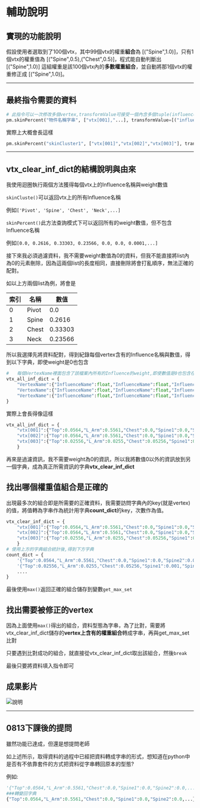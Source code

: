 # 輔助說明
## 實現的功能說明
假設使用者選取到了100個vtx，其中99個vtx的權重**組合**為 [("Spine",1.0)]，只有1個vtx的權重值為 [("Spine",0.5),("Chest",0.5)]，程式能自動判斷出 [("Spine",1.0)] 這組權重是該100個vtx內的**多數權重組合**，並自動將那1個vtx的權重修正成 [("Spine",1.0)]。


----------
## 最終指令需要的資料

```python
# 此指令可以一次修改多個vertex,transformValue可接受一個內含多個tuple(influenceName,weight)組成的list
pm.skinPercent("物件名稱字串", ["vtx[001],"...], transformValue=[("influence名稱",weight數值)...])
```
實際上大概會長這樣
```python
pm.skinPercent("skinCluster1", ["vtx[001]","vtx[002]","vtx[003]"], transformValue=[("Chest",0.1),("Spine1",0.5),("Spine2",0.4)])
```

--------
## vtx_clear_inf_dict的結構說明與由來
我使用迴圈執行兩個方法獲得每個vtx上的Influence名稱與weight數值

`skinCluste()`可以返回vtx上的所有Influence名稱

例如`['Pivot', 'Spine', 'Chest', 'Neck',...]`

`skinPercent()`此方法查詢模式下可以返回所有的weight數值，但不包含Influence名稱

例如`[0.0, 0.2616, 0.33303, 0.23566, 0.0, 0.0, 0.0001,...]`

接下來我必須過濾資料，我不需要weight數值為0的資料，但我不能直接將list內為0的元素刪除，因為這兩個list的長度相同，直接刪除將會打亂順序，無法正確的配對。

如以上方兩個list為例，將會是

|索引|名稱|數值|
|----|----|---|
|0|Pivot|0.0|
|1|Spine|0.2616|
|2|Chest|0.33303|
|3|Neck|0.23566|

所以我選擇先將資料配對，得到紀錄每個vertex含有的Influence名稱與數值，得到以下字典，即使weight是0也包含
```python
#   每個VertexName裡面包含了該檔案內所有的Influence的weight,即使數值是0也包含在內
vtx_all_inf_dict = {
    "VertexName":{"InfluenceName":float,"InfluenceName":float,"InfluenceName":float,"InfluenceName":float,"InfluenceName":float,...},
    "VertexName":{"InfluenceName":float,"InfluenceName":float,"InfluenceName":float,"InfluenceName":float,"InfluenceName":float,...},
    "VertexName":{"InfluenceName":float,"InfluenceName":float,"InfluenceName":float,"InfluenceName":float,"InfluenceName":float,...}...
}
```
實際上會長得像這樣
```python
vtx_all_inf_dict = {
    "vtx[001]":{"Top":0.0564,"L_Arm":0.5561,"Chest":0.0,"Spine1":0.0,"Spine2":0.0,...},
    "vtx[002]":{"Top":0.0564,"L_Arm":0.5561,"Chest":0.0,"Spine1":0.0,"Spine2":0.0,...},
    "vtx[003]":{"Top":0.02556,"L_Arm":0.0255,"Chest":0.05256,"Spine1":0.001,"Spine2":0.0,...},...
    }
```

再來是過濾資訊，我不需要weight為0的資訊，所以我將數值0以外的資訊放到另一個字典，成為真正所需資訊的字典**vtx_clear_inf_dict**

## 找出哪個權重值組合是正確的

出現最多次的組合即是所需要的正確資料，我需要訪問字典內的key(就是vertex)的值，將值轉為字串作為統計用字典**count_dict**的key，次數作為值。

```python
vtx_clear_inf_dict = {
    "vtx[001]":{"Top":0.0564,"L_Arm":0.5561,"Chest":0.0,"Spine1":0.0,"Spine2":0.0,...},
    "vtx[002]":{"Top":0.0564,"L_Arm":0.5561,"Chest":0.0,"Spine1":0.0,"Spine2":0.0,...},
    "vtx[003]":{"Top":0.02556,"L_Arm":0.0255,"Chest":0.05256,"Spine1":0.001,"Spine2":0.0,...},...
    }
# 使用上方的字典組合統計後,得到下方字典
count_dict = {
    '{"Top":0.0564,"L_Arm":0.5561,"Chest":0.0,"Spine1":0.0,"Spine2":0.0,...}':次數,
    '{"Top":0.02556,"L_Arm":0.0255,"Chest":0.05256,"Spine1":0.001,"Spine2":0.0,...}':次數,
    ....
}
 ```   
最後使用`max()`返回正確的組合儲存到變數`get_max_set`

## 找出需要被修正的vertex

因為上面使用`max()`得出的組合，資料型態為字串，為了比對，需要將vtx_clear_inf_dict儲存的**vertex上含有的權重組合**轉成字串，再與get_max_set比對

只要遇到比對成功的組合，就直接從vtx_clear_inf_dict取出該組合，然後`break`

最後只要將資料填入指令即可

## **成果影片**
![說明](https://media.giphy.com/media/gOjNzjy55SonpvcDBP/giphy.gif)


-------------
## 0813下課後的提問
雖然功能已達成，但還是想提問老師

如上述所示，取得資料的過程中已經把資料轉成字串的形式，想知道在python中是否有不依靠套件的方式把資料從字串轉回原本的型態?

例如:
```python
'{"Top":0.0564,"L_Arm":0.5561,"Chest":0.0,"Spine1":0.0,"Spine2":0.0,...}:48'
###轉變回字典
{"Top":0.0564,"L_Arm":0.5561,"Chest":0.0,"Spine1":0.0,"Spine2":0.0,...}':48
```

